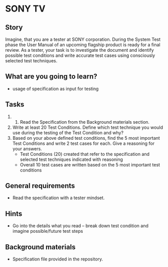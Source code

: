 # SONY TV

## Story

Imagine, that you are a tester at SONY corporation. During the System Test phase the User Manual of an upcoming flagship product is ready for a final review. As a tester, your task is to investigate the document and identify possible test conditions and write accurate test cases using consciously selected test techniques.

## What are you going to learn?

- usage of specification as input for testing

## Tasks

1. 1. Read the Specification from the Background materials section.
2. Write at least 20 Test Conditions. Define which test technique you would use during the testing of the Test Condition and why?
3. Based on your above defined test conditions, find the 5 most important Test Conditions and write 2 test cases for each. Give a reasoning for your answers.
    - Test Conditions (20) created that refer to the specification and selected test techniques indicated with reasoning
    - Overall 10 test cases are written based on the 5 most important test conditions

## General requirements

- Read the specification with a tester mindset.

## Hints

- Go into the details what you read – break down test condition and imagine possible/future test steps

## Background materials

- <i class="far fa-exclamation"></i> Specification file provided in the repository.
